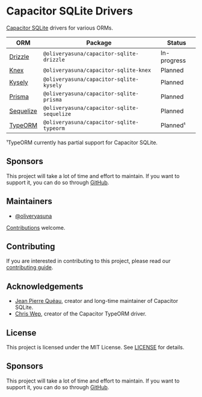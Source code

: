 # Capacitor SQLite Drivers

[Capacitor SQLite](https://github.com/capacitor-community/sqlite) drivers for various ORMs.

| ORM                                                    | Package                                    | Status      |
|--------------------------------------------------------|--------------------------------------------|-------------|
| [Drizzle](https://github.com/drizzle-team/drizzle-orm) | `@oliveryasuna/capacitor-sqlite-drizzle`   | In-progress |
| [Knex](https://github.com/knex/knex)                   | `@oliveryasuna/capacitor-sqlite-knex`      | Planned     |
| [Kysely](https://github.com/kysely-org/kysely)         | `@oliveryasuna/capacitor-sqlite-kysely`    | Planned     |
| [Prisma](https://github.com/prisma/prisma)             | `@oliveryasuna/capacitor-sqlite-prisma`    | Planned     |
| [Sequelize](https://github.com/sequelize/sequelize)    | `@oliveryasuna/capacitor-sqlite-sequelize` | Planned     |
| [TypeORM](https://github.com/typeorm/typeorm)          | `@oliveryasuna/capacitor-sqlite-typeorm`   | Planned¹    |

¹TypeORM currently has partial support for Capacitor SQLite.

## Sponsors

This project will take a lot of time and effort to maintain.
If you want to support it, you can do so through
[GitHub](https://github.com/sponsors/oliveryasuna).

## Maintainers

- [@oliveryasuna](https://github.com/oliveryasuna)

[Contributions](./CONTRIBUTING.md) welcome.

## Contributing

If you are interested in contributing to this project, please read our
[contributing guide](./CONTRIBUTING.md).

## Acknowledgements

- [Jean Pierre Quéau](https://github.com/jepiqueau), creator and long-time maintainer of Capacitor SQLite.
- [Chris Wep](https://github.com/chriswep), creator of the Capacitor TypeORM driver.

## License

This project is licensed under the MIT License.
See [LICENSE](./LICENSE) for details.

## Sponsors

This project will take a lot of time and effort to maintain.
If you want to support it, you can do so through
[GitHub](https://github.com/sponsors/oliveryasuna).
